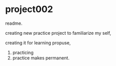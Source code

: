# project002
readme.

creating new practice project to familiarize my self,

creating it for learning propuse,

1. practicing 
2. practice makes permanent.

